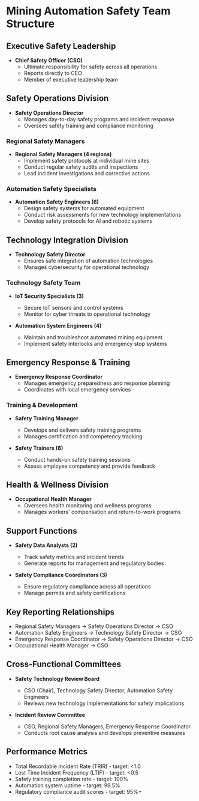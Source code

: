# Mining Automation Safety Team Structure

## Executive Safety Leadership
- **Chief Safety Officer (CSO)**
  - Ultimate responsibility for safety across all operations
  - Reports directly to CEO
  - Member of executive leadership team

## Safety Operations Division
- **Safety Operations Director**
  - Manages day-to-day safety programs and incident response
  - Oversees safety training and compliance monitoring

### Regional Safety Managers
- **Regional Safety Managers (4 regions)**
  - Implement safety protocols at individual mine sites
  - Conduct regular safety audits and inspections
  - Lead incident investigations and corrective actions

### Automation Safety Specialists
- **Automation Safety Engineers (6)**
  - Design safety systems for automated equipment
  - Conduct risk assessments for new technology implementations
  - Develop safety protocols for AI and robotic systems

## Technology Integration Division
- **Technology Safety Director**
  - Ensures safe integration of automation technologies
  - Manages cybersecurity for operational technology

### Technology Safety Team
- **IoT Security Specialists (3)**
  - Secure IoT sensors and control systems
  - Monitor for cyber threats to operational technology

- **Automation System Engineers (4)**
  - Maintain and troubleshoot automated mining equipment
  - Implement safety interlocks and emergency stop systems

## Emergency Response & Training
- **Emergency Response Coordinator**
  - Manages emergency preparedness and response planning
  - Coordinates with local emergency services

### Training & Development
- **Safety Training Manager**
  - Develops and delivers safety training programs
  - Manages certification and competency tracking

- **Safety Trainers (8)**
  - Conduct hands-on safety training sessions
  - Assess employee competency and provide feedback

## Health & Wellness Division
- **Occupational Health Manager**
  - Oversees health monitoring and wellness programs
  - Manages workers' compensation and return-to-work programs

## Support Functions
- **Safety Data Analysts (2)**
  - Track safety metrics and incident trends
  - Generate reports for management and regulatory bodies

- **Safety Compliance Coordinators (3)**
  - Ensure regulatory compliance across all operations
  - Manage permits and safety certifications

## Key Reporting Relationships
- Regional Safety Managers → Safety Operations Director → CSO
- Automation Safety Engineers → Technology Safety Director → CSO
- Emergency Response Coordinator → Safety Operations Director → CSO
- Occupational Health Manager → CSO

## Cross-Functional Committees
- **Safety Technology Review Board**
  - CSO (Chair), Technology Safety Director, Automation Safety Engineers
  - Reviews new technology implementations for safety implications

- **Incident Review Committee**
  - CSO, Regional Safety Managers, Emergency Response Coordinator
  - Conducts root cause analysis and develops preventive measures

## Performance Metrics
- Total Recordable Incident Rate (TRIR) - target: <1.0
- Lost Time Incident Frequency (LTIF) - target: <0.5
- Safety training completion rate - target: 100%
- Automation system uptime - target: 99.5%
- Regulatory compliance audit scores - target: 95%+